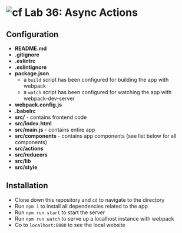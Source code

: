 # ![cf](https://i.imgur.com/7v5ASc8.png)  Lab 36: Async Actions

## Configuration
* **README.md**
* **.gitignore**
* **.eslintrc**
* **.eslintignore**
* **package.json**
  * a `build` script has been configured for building the app with webpack
  * a `watch` script has been configured for watching the app with webpack-dev-server
* **webpack.config.js**
* **.babelrc**
* **src/** - contains frontend code
* **src/index.html**
* **src/main.js** - contains entire app
* **src/components** - contains app components (see list below for all components)
* **src/actions**
* **src/reducers**
* **src/lib**
* **src/style**

## Installation
* Clone down this repository and `cd` to navigate to the directory
* Run `npm i` to install all dependencies related to the app
* Run `npm run start` to start the server
* Run `npm run watch` to serve up a localhost instance with webpack
* Go to `localhost:8080` to see the local website



